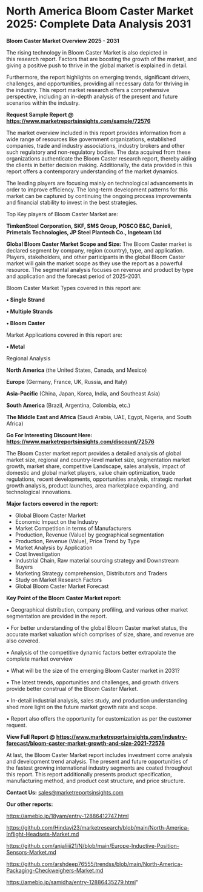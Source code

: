 # North America Bloom Caster Market 2025: Complete Data Analysis 2031

<Strong> Bloom Caster Market Overview 2025 - 2031</strong>

The rising technology in Bloom Caster Market is also depicted in this research report. Factors that are boosting the growth of the market, and giving a positive push to thrive in the global market is explained in detail.

Furthermore, the report highlights on emerging trends, significant drivers, challenges, and opportunities, providing all necessary data for thriving in the industry. This report market research offers a comprehensive perspective, including an in-depth analysis of the present and future scenarios within the industry.

<strong>Request Sample Report @ <a href=https://www.marketreportsinsights.com/sample/72576>https://www.marketreportsinsights.com/sample/72576</a></strong>

The market overview included in this report provides information from a wide range of resources like government organizations, established companies, trade and industry associations, industry brokers and other such regulatory and non-regulatory bodies. The data acquired from these organizations authenticate the Bloom Caster research report, thereby aiding the clients in better decision making. Additionally, the data provided in this report offers a contemporary understanding of the market dynamics.

The leading players are focusing mainly on technological advancements in order to improve efficiency. The long-term development patterns for this market can be captured by continuing the ongoing process improvements and financial stability to invest in the best strategies.

Top Key players of Bloom Caster Market are:

<strong>TimkenSteel Corporation, SKF, SMS Group, POSCO E&C, Danieli, Primetals Technologies, JP Steel Plantech Co., Ingeteam Ltd</strong>

<strong><b>Global Bloom Caster Market Scope and Size:</b></strong>
The Bloom Caster market is declared segment by company, region (country), type, and application. Players, stakeholders, and other participants in the global Bloom Caster market will gain the market scope as they use the report as a powerful resource. The segmental analysis focuses on revenue and product by type and application and the forecast period of 2025-2031.

Bloom Caster Market Types covered in this report are:

<strong>• Single Strand

• Multiple Strands

• Bloom Caster</strong>

Market Applications covered in this report are:

<strong>• Metal</strong> 

Regional Analysis

<strong>North America</strong> (the United States, Canada, and Mexico)

<strong>Europe</strong> (Germany, France, UK, Russia, and Italy)

<strong>Asia-Pacific</strong> (China, Japan, Korea, India, and Southeast Asia)

<strong>South America</strong> (Brazil, Argentina, Colombia, etc.)

<strong>The Middle East and Africa</strong> (Saudi Arabia, UAE, Egypt, Nigeria, and South Africa)

<strong>Go For Interesting Discount Here: <a href=https://www.marketreportsinsights.com/discount/72576>https://www.marketreportsinsights.com/discount/72576</a></strong>

The Bloom Caster market report provides a detailed analysis of global market size, regional and country-level market size, segmentation market growth, market share, competitive Landscape, sales analysis, impact of domestic and global market players, value chain optimization, trade regulations, recent developments, opportunities analysis, strategic market growth analysis, product launches, area marketplace expanding, and technological innovations.

<strong><b>Major factors covered in the report:</b></strong>
<ul>
  <li>Global Bloom Caster Market </li>
  <li>Economic Impact on the Industry</li>
  <li>Market Competition in terms of Manufacturers</li>
  <li>Production, Revenue (Value) by geographical segmentation</li>
  <li>Production, Revenue (Value), Price Trend by Type</li>
  <li>Market Analysis by Application</li>
  <li>Cost Investigation</li>
  <li>Industrial Chain, Raw material sourcing strategy and Downstream Buyers</li>
  <li>Marketing Strategy comprehension, Distributors and Traders</li>
  <li>Study on Market Research Factors</li>
  <li>Global Bloom Caster Market Forecast</li>
</ul>

<strong><b>Key Point of the Bloom Caster Market report:</b></strong>

• Geographical distribution, company profiling, and various other market segmentation are provided in the report.

• For better understanding of the global Bloom Caster market status, the accurate market valuation which comprises of size, share, and revenue are also covered.

• Analysis of the competitive dynamic factors better extrapolate the complete market overview

• What will be the size of the emerging Bloom Caster market in 2031?

• The latest trends, opportunities and challenges, and growth drivers provide better construal of the Bloom Caster Market.

• In-detail industrial analysis, sales study, and production understanding shed more light on the future market growth rate and scope.

• Report also offers the opportunity for customization as per the customer request.

<strong><b>View Full Report @ <a href=https://www.marketreportsinsights.com/industry-forecast/bloom-caster-market-growth-and-size-2021-72576>https://www.marketreportsinsights.com/industry-forecast/bloom-caster-market-growth-and-size-2021-72576</a></b></strong>


At last, the Bloom Caster Market report includes investment come analysis and development trend analysis. The present and future opportunities of the fastest growing international industry segments are coated throughout this report. This report additionally presents product specification, manufacturing method, and product cost structure, and price structure.

<strong>Contact Us:</strong>
sales@marketreportsinsights.com

<strong>Our other reports:</strong>

<a href=https://ameblo.jp/18yam/entry-12886412747.html>https://ameblo.jp/18yam/entry-12886412747.html</a>

<a href=https://github.com/Hindavi23/marketresearch/blob/main/North-America-Inflight-Headsets-Market.md>https://github.com/Hindavi23/marketresearch/blob/main/North-America-Inflight-Headsets-Market.md</a>

<a href=https://github.com/anjaliiii21/N/blob/main/Europe-Inductive-Position-Sensors-Market.md>https://github.com/anjaliiii21/N/blob/main/Europe-Inductive-Position-Sensors-Market.md</a>

<a href=https://github.com/arshdeep76555/trendss/blob/main/North-America-Packaging-Checkweighers-Market.md>https://github.com/arshdeep76555/trendss/blob/main/North-America-Packaging-Checkweighers-Market.md</a>

<a href=https://ameblo.jp/samidha/entry-12886435279.html>https://ameblo.jp/samidha/entry-12886435279.html</a>"
